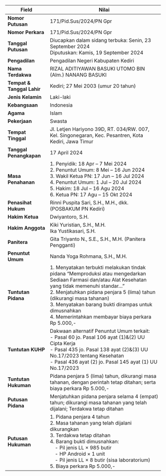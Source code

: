 | **Field**                  | **Nilai**                                                                                                                                                                                                                                                                                                                                  |
| -------------------------- | ------------------------------------------------------------------------------------------------------------------------------------------------------------------------------------------------------------------------------------------------------------------------------------------------------------------------------------------ |
| **Nomor Putusan**          | 171/Pid.Sus/2024/PN Gpr                                                                                                                                                                                                                                                                                                                    |
| **Nomor Perkara**          | 171/Pid.Sus/2024/PN Gpr                                                                                                                                                                                                                                                                                                                    |
| **Tanggal Putusan**        | Diucapkan dalam sidang terbuka: Senin, 23 September 2024<br>Diputuskan: Kamis, 19 September 2024                                                                                                                                                                                                                                           |
| **Pengadilan**             | Pengadilan Negeri Kabupaten Kediri                                                                                                                                                                                                                                                                                                         |
| **Nama Terdakwa**          | RIZAL ADITIYAWAN BASUKI UTOMO BIN (Alm.) NANANG BASUKI                                                                                                                                                                                                                                                                                     |
| **Tempat & Tanggal Lahir** | Kediri; 27 Mei 2003 (umur 20 tahun)                                                                                                                                                                                                                                                                                                        |
| **Jenis Kelamin**          | Laki-laki                                                                                                                                                                                                                                                                                                                                  |
| **Kebangsaan**             | Indonesia                                                                                                                                                                                                                                                                                                                                  |
| **Agama**                  | Islam                                                                                                                                                                                                                                                                                                                                      |
| **Pekerjaan**              | Swasta                                                                                                                                                                                                                                                                                                                                     |
| **Tempat Tinggal**         | Jl. Letjen Hariyono 39D, RT. 034/RW. 007, Kel. Singonegaran, Kec. Pesantren, Kota Kediri, Jawa Timur                                                                                                                                                                                                                                       |
| **Tanggal Penangkapan**    | 17 April 2024                                                                                                                                                                                                                                                                                                                              |
| **Masa Penahanan**         | 1. Penyidik: 18 Apr – 7 Mei 2024<br>2. Penuntut Umum: 8 Mei – 16 Jun 2024<br>3. Wakil Ketua PN: 17 Jun – 16 Jul 2024<br>4. Penuntut Umum: 1 Jul – 20 Jul 2024<br>5. Hakim: 18 Jul – 16 Agu 2024<br>6. Ketua PN: 17 Agu – 15 Okt 2024                                                                                                       |
| **Penasihat Hukum**        | Rinni Puspita Sari, S.H., M.H., dkk. (POSBAKUM PN Kediri)                                                                                                                                                                                                                                                                                  |
| **Hakim Ketua**            | Dwiyantoro, S.H.                                                                                                                                                                                                                                                                                                                           |
| **Hakim Anggota**          | Kiki Yuristian, S.H., M.H.<br>Ika Yustikasari, S.H.                                                                                                                                                                                                                                                                                        |
| **Panitera**               | Gita Triyanto N., S.E., S.H., M.H. (Panitera Pengganti)                                                                                                                                                                                                                                                                                    |
| **Penuntut Umum**          | Nanda Yoga Rohmana, S.H., M.H.                                                                                                                                                                                                                                                                                                             |
| **Tuntutan Pidana**        | 1. Menyatakan terbukti melakukan tindak pidana “Memproduksi atau mengedarkan Sediaan Farmasi dan/atau Alat Kesehatan yang tidak memenuhi standar…”<br>2. Menjatuhkan pidana penjara 5 (lima) tahun (dikurangi masa tahanan)<br>3. Menyatakan barang bukti dirampas untuk dimusnahkan<br>4. Memerintahkan membayar biaya perkara Rp 5.000,- |
| **Tuntutan KUHP**          | Dakwaan alternatif Penuntut Umum terkait:<br>- Pasal 60 jo. Pasal 106 ayat (1)&(2) UU Cipta Kerja<br>- Pasal 435 jo. Pasal 138 ayat (2)&(3) UU No.17/2023 tentang Kesehatan<br>- Pasal 436 ayat (2) jo. Pasal 145 ayat (1) UU No.17/2023                                                                                                   |
| **Tuntutan Hukuman**       | Pidana penjara 5 (lima) tahun, dikurangi masa tahanan, dengan perintah tetap ditahan; serta biaya perkara Rp 5.000,-                                                                                                                                                                                                                       |
| **Putusan Pidana**         | Menjatuhkan pidana penjara selama 4 (empat) tahun; dikurangi masa tahanan yang telah dijalani; Terdakwa tetap ditahan                                                                                                                                                                                                                      |
| **Putusan Hukuman**        | 1. Pidana penjara 4 tahun<br>2. Masa tahanan yang telah dijalani dikurangkan<br>3. Terdakwa tetap ditahan<br>4. Barang bukti dimusnahkan:<br> - Pil jenis LL × 985 butir<br> - HP Android × 1 unit<br> - Pil jenis LL × 8 butir (sisa laboratorium)<br>5. Biaya perkara Rp 5.000,-                                                         |
